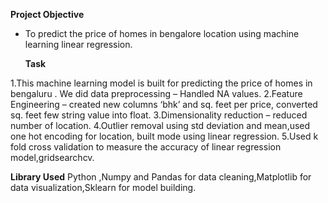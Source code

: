 
**Project Objective** 
- To predict the price of homes in bengalore location using machine learning linear regression.

  **Task**


1.This machine learning model is built for predicting the price of homes in bengaluru . We did data preprocessing – Handled NA values.
2.Feature Engineering –  created new columns ‘bhk’ and sq. feet per price, converted sq. feet few string value into float. 
3.Dimensionality reduction – reduced number of location.
4.Outlier removal using std deviation and mean,used one hot encoding for location, built mode using linear regression.
5.Used k fold cross validation to measure the accuracy of linear regression model,gridsearchcv.

**Library Used**
Python ,Numpy and Pandas for data cleaning,Matplotlib for data visualization,Sklearn for model building.
